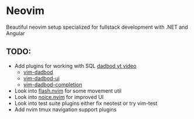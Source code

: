 # Neovim

Beautiful neovim setup specialized for fullstack development with .NET and Angular

## TODO:

- Add plugins for working with SQL [dadbod yt video](https://www.youtube.com/watch?v=ALGBuFLzDSA)
    - [vim-dadbod](https://github.com/tpope/vim-dadbod)
    - [vim-dadbod-ui](https://github.com/kristijanhusak/vim-dadbod-ui)
    - [vim-dadbod-completion](https://github.com/kristijanhusak/vim-dadbod-completion)
- Look into [flash.nvim](https://github.com/folke/flash.nvim) for some movement util
- Look into [noice.nvim](https://github.com/folke/noice.nvim) for improved UI
- Look into test suite plugins either fix neotest or try vim-test
- Add nvim tmux navigation support plugins
